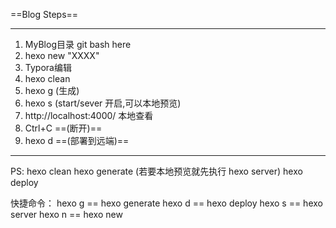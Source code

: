 ==Blog Steps==

***
1. MyBlog目录 git bash here
2. hexo new "XXXX"
3. Typora编辑
4. hexo clean
5. hexo g		 (生成)
6. hexo s		 (start/sever 开启,可以本地预览)
7. http://localhost:4000/  本地查看
8. Ctrl+C    ==(断开)==
9. hexo d   ==(部署到远端)== 

***
PS:
hexo clean
hexo generate   (若要本地预览就先执行 hexo server)
hexo deploy

快捷命令：
hexo g == hexo generate
hexo d == hexo deploy
hexo s == hexo server
hexo n == hexo new